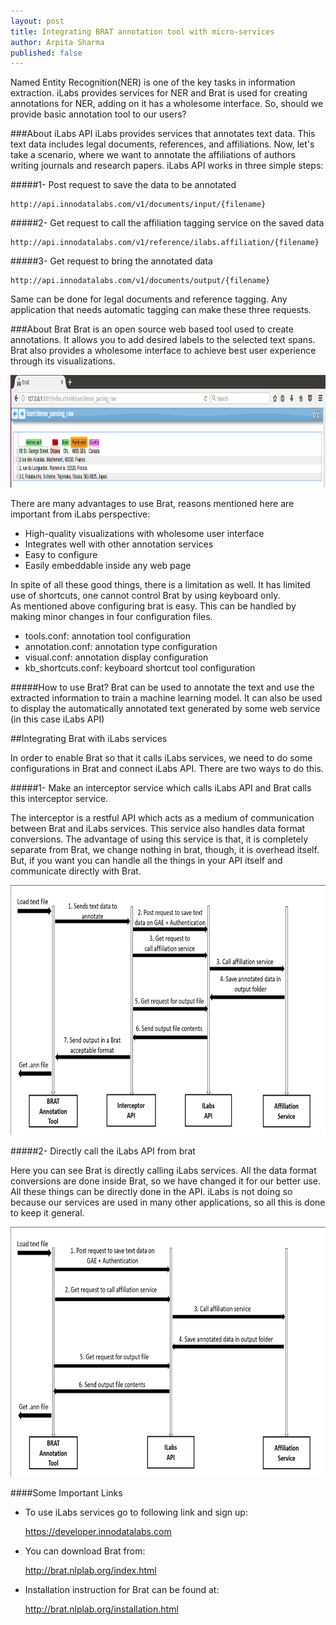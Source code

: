 ```yaml
---
layout: post
title: Integrating BRAT annotation tool with micro-services
author: Arpita Sharma
published: false
---
```


Named Entity Recognition(NER) is one of the key tasks in information extraction. iLabs provides services for NER and Brat is used for creating annotations for NER, adding on it has a wholesome interface. So, should we provide basic annotation tool to our users?

###About iLabs API
iLabs provides services that annotates text data. This text data includes legal documents, references, and affiliations. Now, let's take a scenario, where we want to annotate the affiliations of authors writing journals and research papers. iLabs API works in three simple steps:

#####1- Post request to save the data to be annotated
    
    http://api.innodatalabs.com/v1/documents/input/{filename}

#####2- Get request to call the affiliation tagging service on the saved data

    http://api.innodatalabs.com/v1/reference/ilabs.affiliation/{filename}

#####3- Get request to bring the annotated data 

    http://api.innodatalabs.com/v1/documents/output/{filename}

Same can be done for legal documents and reference tagging. Any application that needs automatic tagging can make these three requests.

###About Brat
Brat is an open source web based tool used to create annotations. It allows you to add desired labels to the selected text spans. Brat also provides a wholesome interface to achieve best user experience through its visualizations.

<p><a><img src="../images/brat_shot1.png" height="180" width="950"></a></p>

There are many advantages to use Brat, reasons mentioned here are important from iLabs perspective:
* High-quality visualizations with wholesome user interface
* Integrates well with other annotation services
* Easy to configure
* Easily embeddable inside any web page

In spite of all these good things, there is a limitation as well. It has limited use of shortcuts, one cannot control Brat by using keyboard only.  
As mentioned above configuring brat is easy. This can be handled by making minor changes in four configuration files.
* tools.conf: annotation tool configuration
* annotation.conf: annotation type configuration
* visual.conf: annotation display configuration 
* kb_shortcuts.conf: keyboard shortcut tool configuration

#####How to use Brat? 
Brat can be used to annotate the text and use the extracted information to train a machine learning model. It can also be used to display the automatically annotated text generated by some web service (in this case iLabs API) 

##Integrating Brat with iLabs services

In order to enable Brat so that it calls iLabs services, we need to do some configurations in Brat and connect iLabs API. There are two ways to do this.

#####1- Make an interceptor service which calls iLabs API and Brat calls this interceptor service.

The interceptor is a restful API which acts as a medium of communication between Brat and iLabs services. This service also handles data format conversions. The advantage of using this service is that, it is completely separate from Brat, we change nothing in brat, though, it is overhead itself. But, if you want you can handle all the things in your API itself and communicate directly with Brat.   

<p><a><img src="../images/interceptor.png" height="400" width="650"></a></p>


#####2- Directly call the iLabs API from brat

Here you can see Brat is directly calling iLabs services. All the data format conversions are done inside Brat, so we have changed it for our better use.
All these things can be directly done in the API. iLabs is not doing so because our services are used in many other applications, so all this is done to keep it general.
 
<p><a><img src="../images/wo_interceptor.png" height="400" width="650"></a></p>

####Some Important Links
* To use iLabs services go to following link and sign up:

    https://developer.innodatalabs.com
    
* You can download Brat from:

    http://brat.nlplab.org/index.html
    
* Installation instruction for Brat can be found at: 

    http://brat.nlplab.org/installation.html
